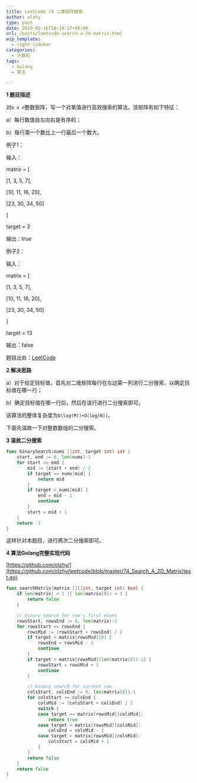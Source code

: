 ```yaml
---
title: LeetCode 74 二维矩阵搜索
author: olzhy
type: post
date: 2019-05-16T10:19:37+00:00
url: /posts/leetcode-search-a-2d-matrix.html
wip_template:
  - right-sidebar
categories:
  - 计算机
tags:
  - Golang
  - 算法

---
```

**1 题目描述**
  
对`m x n`整数矩阵，写一个对某值进行高效搜索的算法。该矩阵有如下特征：
  
a）每行数值自左向右是有序的；
  
b）每行第一个数比上一行最后一个数大。

例子1：
  
输入：
  
matrix = [
    
[1, 3, 5, 7],
    
[10, 11, 16, 20],
    
[23, 30, 34, 50]
  
]
  
target = 3
  
输出：true

例子2：
  
输入：
  
matrix = [
    
[1, 3, 5, 7],
    
[10, 11, 16, 20],
    
[23, 30, 34, 50]
  
]
  
target = 13
  
输出：false

题目出处：[LeetCode](https://leetcode.com/problems/search-a-2d-matrix/)

**2 解决思路**
  
a）对于给定目标值，首先对二维矩阵每行在左边第一列进行二分搜索，以确定目标值在哪一行；
  
b）确定目标值在哪一行后，然后在该行进行二分搜索即可。
  
该算法的整体复杂度为`O(log(M))+O(log(N))`。

下面先温故一下对整数数组的二分搜索。

**3 温故二分搜索**

```go
func binarySearch(nums []int, target int) int {
    start, end := 0, len(nums)-1
    for start <= end {
        mid := (start + end) / 2
        if target == nums[mid] {
            return mid
        }
        if target < nums[mid] {
            end = mid - 1
            continue
        }
        start = mid + 1
    }
    return -1
}
```

这样针对本题目，进行两次二分搜索即可。

**4 算法Golang完整实现代码**
  
[https://github.com/olzhy/](https://github.com/olzhy/leetcode/blob/master/74_Search_A_2D_Matrix/test.go)

```go
func searchMatrix(matrix [][]int, target int) bool {
    if len(matrix) < 1 || len(matrix[0]) < 1 {
        return false
    }

    // binary search for row's first elems
    rowsStart, rowsEnd := 0, len(matrix)-1
    for rowsStart <= rowsEnd {
        rowsMid := (rowsStart + rowsEnd) / 2
        if target < matrix[rowsMid][0] {
            rowsEnd = rowsMid - 1
            continue
        }
        if target > matrix[rowsMid][len(matrix[0])-1] {
            rowsStart = rowsMid + 1
            continue
        }

        // binary search for current row
        colsStart, colsEnd := 0, len(matrix[0])-1
        for colsStart <= colsEnd {
            colsMid := (colsStart + colsEnd) / 2
            switch {
            case target == matrix[rowsMid][colsMid]:
                return true
            case target < matrix[rowsMid][colsMid]:
                colsEnd = colsMid - 1
            case target > matrix[rowsMid][colsMid]:
                colsStart = colsMid + 1
            }
        }
        return false
    }
    return false
}
```